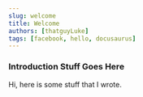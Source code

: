 ```yaml
---
slug: welcome
title: Welcome
authors: [thatguyLuke]
tags: [facebook, hello, docusaurus]
---
```


### Introduction Stuff Goes Here

Hi, here is some stuff that I wrote.
